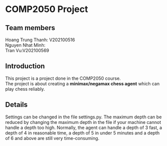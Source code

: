 # COMP2050 Project
## Team members
Hoang Trung Thanh: V202100516 \
Nguyen Nhat Minh: \
Tran Vu:V202100569

## Introduction
This project is a project done in the COMP2050 course. \
The project is about creating a **minimax/negamax chess agent** which can play chess reliably.

## Details
Settings can be changed in the file settings.py. The maximum depth can be reduced by changing the maximum depth in the file if your machine cannot handle a depth too high.
Normally, the agent can handle a depth of 3 fast, a depth of 4 in reasonable time, a depth of 5 in under 5 minutes and a depth of 6 and above are still very time-consuming.